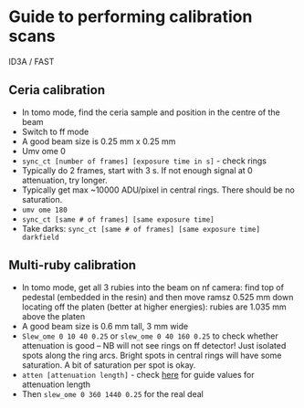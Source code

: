 # Guide to performing calibration scans
ID3A / FAST

## Ceria calibration
-	In tomo mode, find the ceria sample and position in the centre of the beam
-	Switch to ff mode
-	A good beam size is 0.25 mm x 0.25 mm
-	Umv ome 0
-	```sync_ct [number of frames] [exposure time in s]```  - check rings 
-	Typically do 2 frames, start with 3 s. If not enough signal at 0 attenuation, try longer. 
-	Typically get max ~10000 ADU/pixel in central rings. There should be no saturation.
-	```umv ome 180```
-	```sync_ct [same # of frames] [same exposure time]```
-	Take darks: ```sync_ct [same # of frames] [same exposure time] darkfield```

## Multi-ruby calibration
-	In tomo mode, get all 3 rubies into the beam on nf camera: find top of pedestal (embedded in the resin) and then move ramsz 0.525 mm down  
locating off the platen (better at higher energies): rubies are 1.035 mm above the platen
-	A good beam size is 0.6 mm tall, 3 mm wide
-	```Slew_ome 0 10 40 0.25``` or ```slew_ome 0 40 160 0.25``` to check whether attenuation is good – NB will not see rings on ff detector! Just isolated spots along the ring arcs. Bright spots in central rings will have some saturation. A bit of saturation per spot is okay.
-	```atten [attenuation length]``` - check [here](/userguide/pre_scan/atten_check/) for guide values for attenuation length
-	Then ```slew_ome 0 360 1440 0.25``` for the real deal

